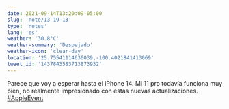 ```yaml
---
date: 2021-09-14T13:20:09-05:00
slug: 'note/13-19-13'
type: 'notes'
lang: 'es'
weather: '30.8°C'
weather-summary: 'Despejado'
weather-icon: 'clear-day'
location: '25.75541114636039,-100.4021841413069'
tweet_id: '1437843583713873932'
---
```

Parece que voy a esperar hasta el iPhone 14. Mi 11 pro todavía funciona muy bien, no realmente impresionado con estas nuevas actualizaciones. [#AppleEvent](https://twitter.com/hashtag/AppleEvent)